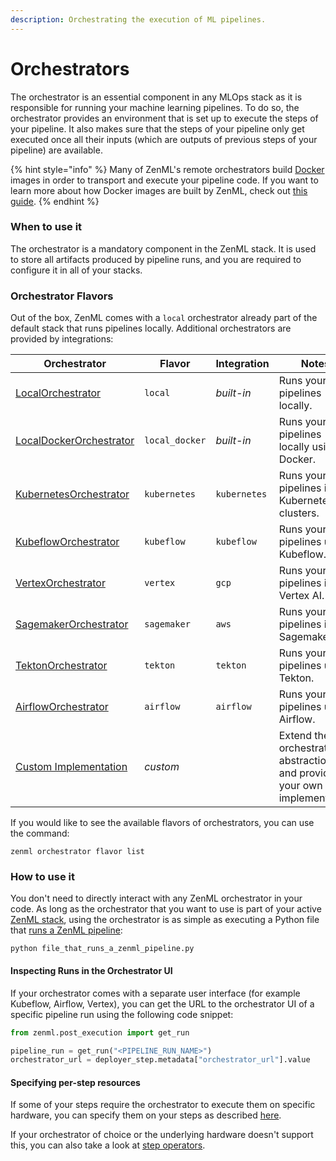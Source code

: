 ```yaml
---
description: Orchestrating the execution of ML pipelines.
---
```


# Orchestrators

The orchestrator is an essential component in any MLOps stack as it is responsible for running your machine learning
pipelines. To do so, the orchestrator provides an environment that is set up to execute the steps of your pipeline. It
also makes sure that the steps of your pipeline only get executed once all their inputs (which are outputs of previous
steps of your pipeline) are available.

{% hint style="info" %}
Many of ZenML's remote orchestrators build [Docker](https://www.docker.com/) images in order to transport and execute
your pipeline code. If you want to learn more about how Docker images are built by ZenML, check
out [this guide](/docs/book/user-guide/advanced-guide/containerize-your-pipeline.md).
{% endhint %}

### When to use it

The orchestrator is a mandatory component in the ZenML stack. It is used to store all artifacts produced by pipeline
runs, and you are required to configure it in all of your stacks.

### Orchestrator Flavors

Out of the box, ZenML comes with a `local` orchestrator already part of the default stack that runs pipelines locally.
Additional orchestrators are provided by integrations:

| Orchestrator                               | Flavor         | Integration  | Notes                                                                   |
|--------------------------------------------|----------------|--------------|-------------------------------------------------------------------------|
| [LocalOrchestrator](local.md)              | `local`        | _built-in_   | Runs your pipelines locally.                                            |
| [LocalDockerOrchestrator](local-docker.md) | `local_docker` | _built-in_   | Runs your pipelines locally using Docker.                               |
| [KubernetesOrchestrator](kubernetes.md)    | `kubernetes`   | `kubernetes` | Runs your pipelines in Kubernetes clusters.                             |
| [KubeflowOrchestrator](kubeflow.md)        | `kubeflow`     | `kubeflow`   | Runs your pipelines using Kubeflow.                                     |
| [VertexOrchestrator](vertex.md)            | `vertex`       | `gcp`        | Runs your pipelines in Vertex AI.                                       |
| [SagemakerOrchestrator](sagemaker.md)      | `sagemaker`    | `aws`        | Runs your pipelines in Sagemaker.                                       |
| [TektonOrchestrator](tekton.md)            | `tekton`       | `tekton`     | Runs your pipelines using Tekton.                                       |
| [AirflowOrchestrator](airflow.md)          | `airflow`      | `airflow`    | Runs your pipelines using Airflow.                                      |
| [Custom Implementation](custom.md)         | _custom_       |              | Extend the orchestrator abstraction and provide your own implementation |

If you would like to see the available flavors of orchestrators, you can use the command:

```shell
zenml orchestrator flavor list
```

### How to use it

You don't need to directly interact with any ZenML orchestrator in your code. As long as the orchestrator that you want
to use is part of your active [ZenML stack](/docs/book/user-guide/starter-guide/understand-stacks.md), using the
orchestrator is as simple as executing a Python file
that [runs a ZenML pipeline](/docs/book/user-guide/starter-guide/starter-guide.md):

```shell
python file_that_runs_a_zenml_pipeline.py
```

#### Inspecting Runs in the Orchestrator UI

If your orchestrator comes with a separate user interface (for example Kubeflow, Airflow, Vertex), you can get the URL
to the orchestrator UI of a specific pipeline run using the following code snippet:

```python
from zenml.post_execution import get_run

pipeline_run = get_run("<PIPELINE_RUN_NAME>")
orchestrator_url = deployer_step.metadata["orchestrator_url"].value
```

#### Specifying per-step resources

If some of your steps require the orchestrator to execute them on specific hardware, you can specify them on your steps
as described [here](/docs/book/user-guide/advanced-guide/configure-steps-pipelines.md).

If your orchestrator of choice or the underlying hardware doesn't support this, you can also take a look
at [step operators](../step-operators/step-operators.md).
